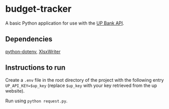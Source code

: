 # budget-tracker

A basic Python application for use with the [UP Bank API](https://developer.up.com.au/).

## Dependencies
[python-dotenv](https://github.com/theskumar/python-dotenv), [XlsxWriter](https://github.com/jmcnamara/XlsxWriter)

## Instructions to run
Create a `.env` file in the root directory of the project with the following entry `UP_API_KEY=$up_key` (replace `$up_key` with your key retrieved from the up website).

Run using `python request.py`.